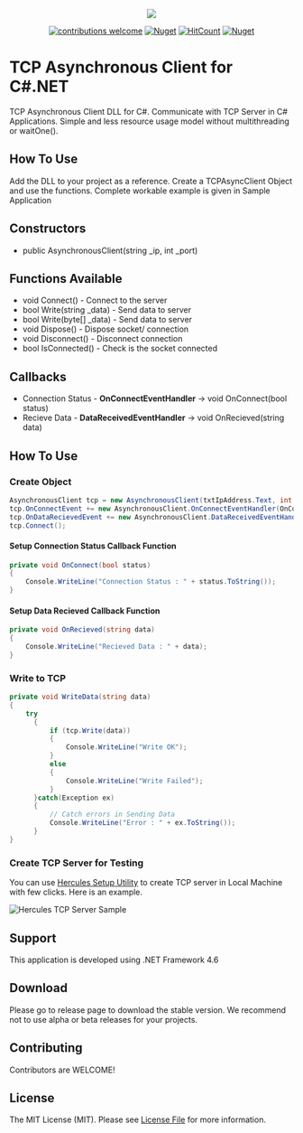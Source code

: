 <p align="center">
  <img src="https://i.ibb.co/YD7yF8g/image.png">
</p>

<div align="center">
 
[![contributions welcome](https://img.shields.io/badge/contributions-welcome-brightgreen.svg?style=flat)](https://github.com/PasanBhanu/tcp-asynchronous-client/issues)
[![Nuget](https://img.shields.io/nuget/v/TCPAsynchronousClient)](https://www.nuget.org/packages/TCPAsynchronousClient)
[![HitCount](http://hits.dwyl.com/dwyl/start-here.svg)](https://github.com/PasanBhanu/tcp-asynchronous-client)
[![Nuget](https://img.shields.io/nuget/dt/TCPAsynchronousClient)](https://www.nuget.org/packages/TCPAsynchronousClient)

</div>

# TCP Asynchronous Client for C#.NET
TCP Asynchronous Client DLL for C#. Communicate with TCP Server in C# Applications. Simple and less resource usage model without multithreading or waitOne().

## How To Use
Add the DLL to your project as a reference. Create a TCPAsyncClient Object and use the functions. Complete workable example is given in Sample Application

## Constructors
+ public AsynchronousClient(string _ip, int _port)

## Functions Available
+ void Connect() - Connect to the server
+ bool Write(string _data) - Send data to server
+ bool Write(byte[] _data) - Send data to server
+ void Dispose() - Dispose socket/ connection
+ void Disconnect() - Disconnect connection
+ bool IsConnected() - Check is the socket connected

## Callbacks
+ Connection Status - **OnConnectEventHandler** -> void OnConnect(bool status)
+ Recieve Data - **DataReceivedEventHandler** -> void OnRecieved(string data)

## How To Use

### Create Object
````c#
AsynchronousClient tcp = new AsynchronousClient(txtIpAddress.Text, int.Parse(txtPort.Text));
tcp.OnConnectEvent += new AsynchronousClient.OnConnectEventHandler(OnConnect);
tcp.OnDataRecievedEvent += new AsynchronousClient.DataReceivedEventHandler(OnRecieved);
tcp.Connect();
````

#### Setup Connection Status Callback Function
````c#
private void OnConnect(bool status)
{
    Console.WriteLine("Connection Status : " + status.ToString());
}
````

#### Setup Data Recieved Callback Function
````c#
private void OnRecieved(string data)
{
    Console.WriteLine("Recieved Data : " + data);
}
````

### Write to TCP
````c#
private void WriteData(string data)
{
    try
      {
          if (tcp.Write(data))
          {
              Console.WriteLine("Write OK");
          }
          else
          {
              Console.WriteLine("Write Failed");
          }
      }catch(Exception ex)
      {
          // Catch errors in Sending Data
          Console.WriteLine("Error : " + ex.ToString());
      }
}
````

### Create TCP Server for Testing
You can use [Hercules Setup Utility](https://hercules-setup.soft32.com/) to create TCP server in Local Machine with few clicks. Here is an example.

![Hercules TCP Server Sample](https://i.ibb.co/Dt241Fw/image.png)

## Support
This application is developed using .NET Framework 4.6

## Download
Please go to release page to download the stable version. We recommend not to use alpha or beta releases for your projects.

## Contributing
Contributors are WELCOME!

## License
The MIT License (MIT). Please see [License File](https://github.com/PasanBhanu/TCPAsynchronousClient/blob/master/LICENSE) for more information.
